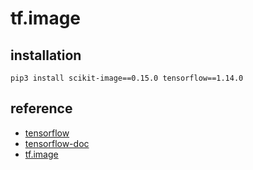 # tf.image

## installation

```pip3 install scikit-image==0.15.0 tensorflow==1.14.0```

## reference

* [tensorflow](<https://github.com/tensorflow/tensorflow>)
* [tensorflow-doc](<https://tensorflow.org/>)
* [tf.image](<https://www.tensorflow.org/api_docs/python/tf/image>)

